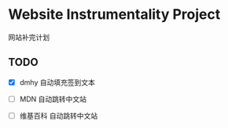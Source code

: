 # Website Instrumentality Project
网站补完计划

## TODO

 - [x] dmhy 自动填充签到文本

 - [ ] MDN 自动跳转中文站

 - [ ] 维基百科 自动跳转中文站
